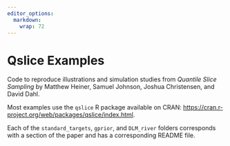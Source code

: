 ```yaml
---
editor_options: 
  markdown: 
    wrap: 72
---
```


# Qslice Examples

Code to reproduce illustrations and simulation studies from *Quantile Slice Sampling* 
by Matthew Heiner, Samuel Johnson, Joshua Christensen, and David Dahl. 

Most examples use the `qslice` R package available on CRAN: <https://cran.r-project.org/web/packages/qslice/index.html>.

Each of the `standard_targets`, `gprior`, and `DLM_river` folders corresponds with 
a section of the paper and has a corresponding README file.